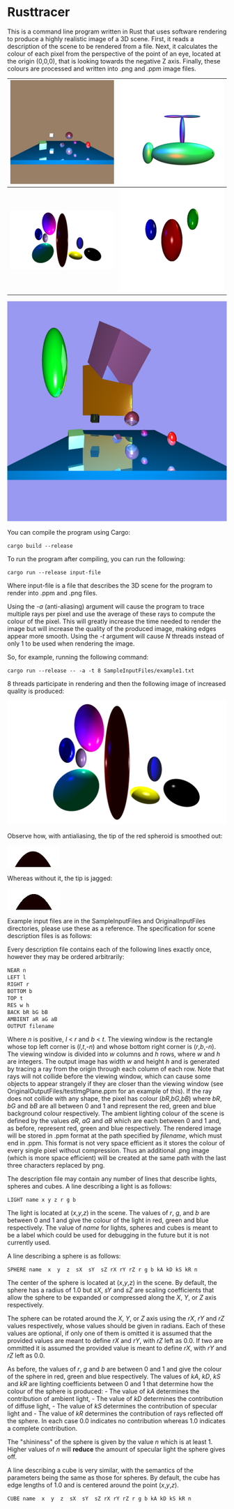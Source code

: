 # Rusttracer
This is a command line program written in Rust that uses software rendering to produce
a highly realistic image of a 3D scene.
First, it reads a description of the scene to be rendered from a file.
Next, it calculates the colour of each pixel from the perspective of the point of an 
eye, located at the origin (0,0,0), that is looking towards the negative Z axis.
Finally, these colours are processed and written into .png and .ppm image files.

![Example rendered image](SampleOutputFiles/example3.png)  | ![Example rendered image](SampleOutputFiles/whale.png)
:-------------------------:|:-------------------------:
![Example rendered image](SampleOutputFiles/example1.png)  | ![Example rendered image](OriginalOutputFiles/testSample.png)

![Example rendered image](SampleOutputFiles/example2.png)


You can compile the program using Cargo: 

    cargo build --release

To run the program after compiling, you can run the following:

    cargo run --release input-file 

Where input-file is a file that describes the 3D scene for the program to render into .ppm and .png files. 

Using the *-a* (anti-aliasing) argument will cause the program to trace multiple rays per pixel and use the average of these rays to compute the colour of the pixel. 
This will greatly increase the time needed to render the image but will increase the quality of the produced image, making edges appear more smooth.
Using the *-t* <N> argument will cause *N* threads instead of only 1 to be used when rendering the image.

So, for example, running the following command:

	cargo run --release -- -a -t 8 SampleInputFiles/example1.txt

8 threads participate in rendering and then the following image of increased quality is produced: 

![Example rendered image](SampleOutputFiles/antialiased_example1.png)

Observe how, with antialiasing, the tip of the red spheroid is smoothed out:

![Smooth tip of spheroid](smooth.jpg)

Whereas without it, the tip is jagged:

![Jagged tip of spheroid](jaggies.jpg)

Example input files are in the SampleInputFiles and OriginalInputFiles directories,
please use these as a reference.
The specification for scene description files is as follows:

Every description file contains each of the following lines exactly once, however they may be ordered arbitrarily: 

	NEAR n
	LEFT l
	RIGHT r
	BOTTOM b
	TOP t
    RES w h
	BACK bR bG bB
    AMBIENT aR aG aB
	OUTPUT filename

Where *n* is positive, *l* < *r* and *b* < *t*.
The viewing window is the rectangle whose top left corner is (*l*,*t*,*-n*) and whose bottom right corner is (*r*,*b*,*-n*).
The viewing window is divided into *w* columns and *h* rows,
where *w* and *h* are integers.
The output image has width *w* and height *h* and is generated by tracing a ray from the origin through each column of each row.
Note that rays will not collide before the viewing window, which 
can cause some objects to appear strangely if they are closer than the viewing window (see OriginalOutputFiles/testImgPlane.ppm for an example of this).
If the ray does not collide with any shape, the pixel has colour (*bR*,*bG*,*bB*) where *bR*, *bG* and *bB* are all between 0 and 1 and represent the red, green and blue background colour respectively.
The ambient lighting colour of the scene is defined by the values *aR*, *aG* and *aB* which are each between 
0 and 1 and, as before, represent red, green and blue respectively.
The rendered image will be stored in .ppm format at the path specified by *filename*, which must end in .ppm. 
This format is not very space efficient as it stores the colour of every single pixel without compression.
Thus an additional .png image (which is more space efficient) will be created at the same path with the last three characters replaced by png.

The description file may contain any number of lines that describe lights, spheres and cubes.
A line describing a light is as follows:

	LIGHT name x y z r g b 

The light is located at (*x*,*y*,*z*) in the scene. The values of *r*, *g*, and *b*
are between 0 and 1 and give the colour of the light in red, green and blue respectively. The value of *name* for lights, spheres and cubes is meant to be a label which could be used for debugging in the future but it is not currently used.

A line describing a sphere is as follows:

	SPHERE name  x  y  z  sX  sY  sZ rX rY rZ r g b kA kD kS kR n

The center of the sphere is located at (*x*,*y*,*z*) in the scene. By default, the sphere has a radius of 1.0
but *sX*, *sY* and *sZ* are scaling coefficients that allow the sphere to be expanded or compressed 
along the *X*, *Y*, or *Z* axis respectively.

The sphere can be rotated around the *X*, *Y*, or *Z* axis using the *rX*, *rY* and *rZ* values 
respectively, whose values should be given in radians. 
Each of these values are optional, if only one of them is omitted it is assumed that the provided values are meant to define *rX* and *rY*, with *rZ* left as 0.0. If two are ommitted it is assumed the provided value is meant to define *rX*, with *rY* and *rZ* left as 0.0.

As before, the values of *r*, *g* and *b* are between 0 and 1 and give the colour of the sphere in red, green and blue respectively. The values of *kA*, *kD*, *kS* and *kR* are lighting coefficients between 0 and 1 
that determine how the colour of the sphere is produced:
	- The value of *kA* determines the contribution of ambient light, 
	- The value of *kD* determines the contribution of diffuse light,
	- The value of *kS* determines the contribution of specular light and
	- The value of *kR* determines the contribution of rays reflected off the sphere.
In each case 0.0 indicates no contribution whereas 1.0 indicates a complete contribution.

The "shininess" of the sphere is given by the value *n* which is at least 1. Higher values of *n* will **reduce** the amount of specular light the sphere gives off.
	
A line describing a cube is very similar, with the semantics of the parameters being the same 
as those for spheres. By default, the cube has edge lengths of 1.0 and is centered around the 
point (*x*,*y*,*z*).
	
	CUBE name  x  y  z  sX  sY  sZ rX rY rZ r g b kA kD kS kR n


	
